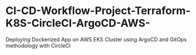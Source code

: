 # CI-CD-Workflow-Project-Terraform-K8S-CircleCI-ArgoCD-AWS-
Deploying Dockerized App on AWS EKS Cluster using ArgoCD and GitOps methodology with CircleCI
